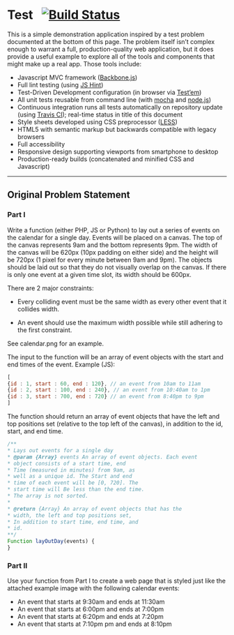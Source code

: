 # Test &nbsp;&nbsp;[![Build Status](https://travis-ci.org/sathomas/test.png)](https://travis-ci.org/sathomas/test)

This is a simple demonstration application inspired by a test problem documented at the bottom of this page. The problem itself isn’t complex enough to warrant a full, production-quality web application, but it does provide a useful example to explore all of the tools and components that might make up a real app. Those tools include:

* Javascript MVC framework ([Backbone.js](http://backbonejs.org))
* Full lint testing (using [JS Hint](http://www.jshint.com))
* Test-Driven Development configuration (in browser via [Test’em](https://github.com/airportyh/testem))
* All unit tests reusable from command line (with [mocha](http://visionmedia.github.io/mocha/) and [node.js](http://nodejs.org))
* Continuous integration runs all tests automatically on repository update (using [Travis CI](https://travis-ci.org)); real-time status in title of this document
* Style sheets developed using CSS preprocessor ([LESS](http://lesscss.org))
* HTML5 with semantic markup but backwards compatible with legacy browsers
* Full accessibility
* Responsive design supporting viewports from smartphone to desktop
* Production-ready builds (concatenated and minified CSS and Javascript)

------

## Original Problem Statement

### Part I

Write a function (either PHP, JS or Python) to lay out a
series of events on the calendar for a single day.
Events will be placed on a canvas. The top of the canvas
represents 9am and the bottom represents 9pm. The width
of the canvas will be 620px (10px padding on either side)
and the height will be 720px (1 pixel for every minute
between 9am and 9pm). The objects should be laid out so
that they do not visually overlap on the canvas. If there is
only one event at a given time slot, its width should be 600px.

There are 2 major constraints:

- Every colliding event must be the same width as every
other event that it collides width.

- An event should use the maximum width possible while
still adhering to the first constraint.

See calendar.png for an example.

The input to the function will be an array of event objects with
the start and end times of the event. Example (JS):

```javascript
[
{id : 1, start : 60, end : 120}, // an event from 10am to 11am
{id : 2, start : 100, end : 240}, // an event from 10:40am to 1pm
{id : 3, start : 700, end : 720} // an event from 8:40pm to 9pm
]
```

The function should return an array of event objects that have
the left and top positions set (relative to the top left of the
canvas), in addition to the id, start, and end time.

```javascript
/**
* Lays out events for a single day
* @param {Array} events An array of event objects. Each event
* object consists of a start time, end
* Time (measured in minutes) from 9am, as
* well as a unique id. The Start and end
* time of each event will be [0, 720]. The
* start time will Be less than the end time.
* The array is not sorted.
*
* @return {Array} An array of event objects that has the
* width, the left and top positions set,
* In addition to start time, end time, and
* id.
**/
Function layOutDay(events) {
}
```

### Part II

Use your function from Part I to create a web page
that is styled just like the attached example image with the
following calendar events:

* An event that starts at 9:30am and ends at 11:30am
* An event that starts at 6:00pm and ends at 7:00pm
* An event that starts at 6:20pm and ends at 7:20pm
* An event that starts at 7:10pm pm and ends at 8:10pm
